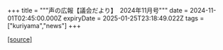 +++
title = """声の広報【議会だより】　2024年11月号"""
date = 2024-11-01T02:45:00.000Z
expiryDate = 2025-01-25T23:18:49.022Z
tags = ["kuriyama","news"]
+++


[[source]](https://www.town.kuriyama.hokkaido.jp/site/koho/29493.html)
